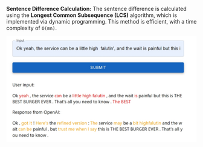 **Sentence Difference Calculation:**
The sentence difference is calculated using the **Longest Common Subsequence (LCS)** algorithm, which is implemented via dynamic programming. This method is efficient, with a time complexity of `O(mn)`.

![Longest Common Subsequence Algorithm Demo](public/demo.png)
